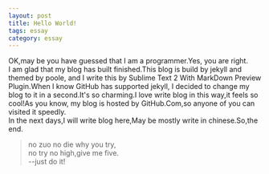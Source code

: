 ```yaml
---
layout: post
title: Hello World!
tags: essay
category: essay
--- 
```

OK,may be you have guessed that I am a programmer.Yes, you are right.  
I am glad that my blog has built finished.This blog is build by jekyll and themed by poole, and I write this by Sublime Text 2 With MarkDown Preview Plugin.When I know GitHub has supported jekyll, I decided to change my blog to it in a second.It's so charming.I love write blog in this way,it feels so cool!As you know, my blog is hosted by GitHub.Com,so anyone of you can visited it speedly.  
In the next days,I will write blog here,May be mostly write in chinese.So,the end.  
>no zuo no die why you try,  
>no try no high,give me five.  
>--just do it!